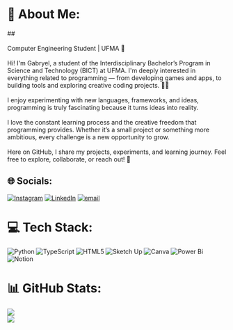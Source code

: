 # 🤖 About Me:
##<br><br>Computer Engineering Student | UFMA 📘<br><br>Hi! I'm Gabryel, a student of the Interdisciplinary Bachelor’s Program in Science and Technology (BICT) at UFMA. I'm deeply interested in everything related to programming — from developing games and apps, to building tools and exploring creative coding projects. 🧑‍💻<br><br>I enjoy experimenting with new languages, frameworks, and ideas, programming is truly fascinating because it turns ideas into reality. <br><br>I love the constant learning process and the creative freedom that programming provides. Whether it’s a small project or something more ambitious, every challenge is a new opportunity to grow. <br><br>Here on GitHub, I share my projects, experiments, and learning journey. Feel free to explore, collaborate, or reach out! 🚀<br>


## 🌐 Socials:
[![Instagram](https://img.shields.io/badge/Instagram-%23E4405F.svg?logo=Instagram&logoColor=white)](https://instagram.com/_gabss_s) [![LinkedIn](https://img.shields.io/badge/LinkedIn-%230077B5.svg?logo=linkedin&logoColor=white)](https://linkedin.com/in/gabryel-guimaraes) [![email](https://img.shields.io/badge/Email-D14836?logo=gmail&logoColor=white)](mailto:gabryel.guimaraes) 

# 💻 Tech Stack:
![Python](https://img.shields.io/badge/python-3670A0?style=for-the-badge&logo=python&logoColor=ffdd54) ![TypeScript](https://img.shields.io/badge/typescript-%23007ACC.svg?style=for-the-badge&logo=typescript&logoColor=white) ![HTML5](https://img.shields.io/badge/html5-%23E34F26.svg?style=for-the-badge&logo=html5&logoColor=white) ![Sketch Up](https://img.shields.io/badge/SketchUp-005F9E?style=for-the-badge&logo=sketchup&logoColor=white) ![Canva](https://img.shields.io/badge/Canva-%2300C4CC.svg?style=for-the-badge&logo=Canva&logoColor=white) ![Power Bi](https://img.shields.io/badge/power_bi-F2C811?style=for-the-badge&logo=powerbi&logoColor=black) ![Notion](https://img.shields.io/badge/Notion-%23000000.svg?style=for-the-badge&logo=notion&logoColor=white)
# 📊 GitHub Stats:
![](https://github-readme-stats.vercel.app/api?username=AYIQIA&theme=dracula&hide_border=false&include_all_commits=false&count_private=false)<br/>
![](https://nirzak-streak-stats.vercel.app/?user=AYIQIA&theme=dracula&hide_border=false)<br/>

<!-- Proudly created with GPRM ( https://gprm.itsvg.in ) -->
